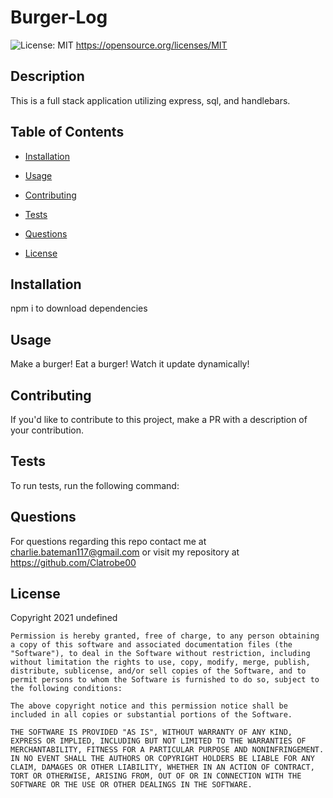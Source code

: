 # Burger-Log
![License: MIT](https://img.shields.io/badge/License-MIT-yellow.svg)
https://opensource.org/licenses/MIT

## Description

This is a full stack application utilizing express, sql, and handlebars.
      
## Table of Contents 
      
* [Installation](#installation)
      
* [Usage](#usage)
      
* [Contributing](#contributing)
      
* [Tests](#tests)
      
* [Questions](#questions)

* [License](#license)
      
## Installation

npm i to download dependencies
      
## Usage

Make a burger! Eat a burger! Watch it update dynamically!
        
## Contributing

If you'd like to contribute to this project, make a PR with a description of your contribution.
      
## Tests
      
To run tests, run the following command:


      
## Questions

For questions regarding this repo contact me at charlie.bateman117@gmail.com or visit my repository at https://github.com/Clatrobe00

## License

Copyright 2021 undefined

    Permission is hereby granted, free of charge, to any person obtaining a copy of this software and associated documentation files (the "Software"), to deal in the Software without restriction, including without limitation the rights to use, copy, modify, merge, publish, distribute, sublicense, and/or sell copies of the Software, and to permit persons to whom the Software is furnished to do so, subject to the following conditions:
    
    The above copyright notice and this permission notice shall be included in all copies or substantial portions of the Software.
    
    THE SOFTWARE IS PROVIDED "AS IS", WITHOUT WARRANTY OF ANY KIND, EXPRESS OR IMPLIED, INCLUDING BUT NOT LIMITED TO THE WARRANTIES OF MERCHANTABILITY, FITNESS FOR A PARTICULAR PURPOSE AND NONINFRINGEMENT. IN NO EVENT SHALL THE AUTHORS OR COPYRIGHT HOLDERS BE LIABLE FOR ANY CLAIM, DAMAGES OR OTHER LIABILITY, WHETHER IN AN ACTION OF CONTRACT, TORT OR OTHERWISE, ARISING FROM, OUT OF OR IN CONNECTION WITH THE SOFTWARE OR THE USE OR OTHER DEALINGS IN THE SOFTWARE.